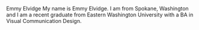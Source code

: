 Emmy Elvidge
My name is Emmy Elvidge. I am from Spokane, Washington and I am a recent graduate from Eastern Washington University with a BA in Visual Communication Design. 
